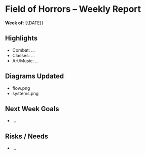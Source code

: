 # Field of Horrors – Weekly Report
**Week of:** {{DATE}}

## Highlights
- Combat: ...
- Classes: ...
- Art/Music: ...

## Diagrams Updated
- flow.png
- systems.png

## Next Week Goals
- ...

## Risks / Needs
- ...
